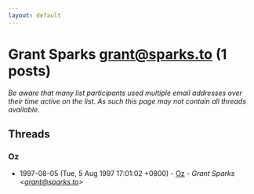 ```yaml
---
layout: default
---
```


# Grant Sparks <grant@sparks.to> (1 posts)

_Be aware that many list participants used multiple email addresses over their time active on the list. As such this page may not contain all threads available._

## Threads

### Oz
+ 1997-08-05 (Tue, 5 Aug 1997 17:01:02 +0800) - [Oz](/archive/1997/08/dddfcc449b331627b86313a92657adedd5a495c11f1247ddf1f83a94a354648a) - _Grant Sparks \<grant@sparks.to\>_

